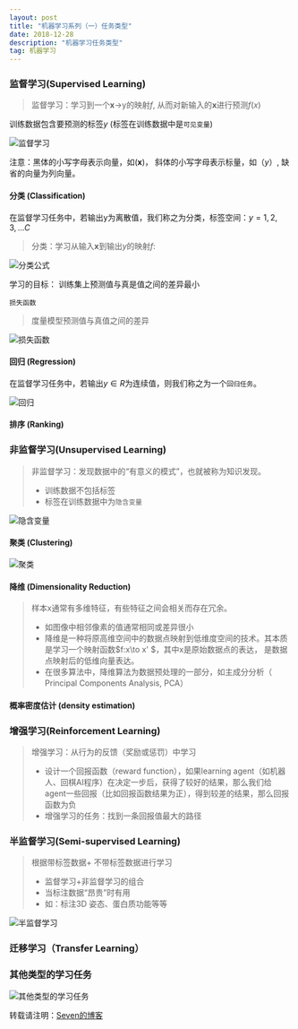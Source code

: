 ```yaml
---
layout: post
title: "机器学习系列（一）任务类型"
date: 2018-12-28
description: "机器学习任务类型"
tag: 机器学习
---
```



### 监督学习(Supervised Learning)

> 监督学习：学习到一个**x**->y的映射$f$, 从而对新输入的**x**进行预测$f(x)$

训练数据包含要预测的标签$y$ (标签在训练数据中是`可见变量`)

![监督学习](http://eveseven.oss-cn-shanghai.aliyuncs.com/18-12-28/73828827.jpg)

注意：黑体的小写字母表示向量，如(**x**)， 斜体的小写字母表示标量，如（$y$）, 缺省的向量为列向量。

#### 分类 (Classification)

在监督学习任务中，若输出y为离散值，我们称之为分类，标签空间：$y = {1, 2,3 , ... C}$ 

> 分类：学习从输入**x**到输出$y$的映射$f$:

![分类公式](http://eveseven.oss-cn-shanghai.aliyuncs.com/18-12-28/9435271.jpg)

学习的目标： 训练集上预测值与真是值之间的差异最小

`损失函数`

> 度量模型预测值与真值之间的差异

![损失函数](http://eveseven.oss-cn-shanghai.aliyuncs.com/18-12-28/43953727.jpg)



####  回归 (Regression)

在监督学习任务中，若输出$y \in R$为连续值，则我们称之为一个`回归任务`。

![回归](http://eveseven.oss-cn-shanghai.aliyuncs.com/18-12-28/74009127.jpg)



#### 排序 (Ranking)

### 非监督学习(Unsupervised Learning)

> 非监督学习：发现数据中的“有意义的模式”，也就被称为知识发现。
>
> - 训练数据不包括标签
> - 标签在训练数据中为`隐含变量`

![隐含变量](http://eveseven.oss-cn-shanghai.aliyuncs.com/18-12-28/21386662.jpg)

#### 聚类 (Clustering)

![聚类](http://eveseven.oss-cn-shanghai.aliyuncs.com/18-12-28/22031298.jpg)

####  降维 (Dimensionality Reduction)

> 样本x通常有多维特征，有些特征之间会相关而存在冗余。
>
> -  如图像中相邻像素的值通常相同或差异很小
> - 降维是一种将原高维空间中的数据点映射到低维度空间的技术。其本质是学习一个映射函数$f:x\to x' $，其中x是原始数据点的表达， 是数据点映射后的低维向量表达。
> - 在很多算法中，降维算法为数据预处理的一部分，如主成分分析（ Principal Components Analysis, PCA）

#### 概率密度估计 (density estimation)

### 增强学习(Reinforcement Learning)

>  增强学习：从行为的反馈（奖励或惩罚）中学习
>
> - 设计一个回报函数（reward function），如果learning agent（如机器人、回棋AI程序）在决定一步后，获得了较好的结果，那么我们给agent一些回报（比如回报函数结果为正），得到较差的结果，那么回报函数为负
> - 增强学习的任务：找到一条回报值最大的路径

### 半监督学习(Semi-supervised Learning)

> 根据带标签数据+ 不带标签数据进行学习
>
> - 监督学习+非监督学习的组合
> -  当标注数据“昂贵”时有用
> - 如：标注3D 姿态、蛋白质功能等等

![半监督学习](http://eveseven.oss-cn-shanghai.aliyuncs.com/18-12-28/85449262.jpg)

### 迁移学习（Transfer Learning）

### 其他类型的学习任务

![其他类型的学习任务](http://eveseven.oss-cn-shanghai.aliyuncs.com/18-12-28/54822627.jpg)

转载请注明：[Seven的博客](http://sevenold.github.io)
